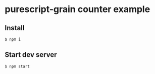 # purescript-grain counter example

## Install

```
$ npm i
```

## Start dev server

```
$ npm start
```
